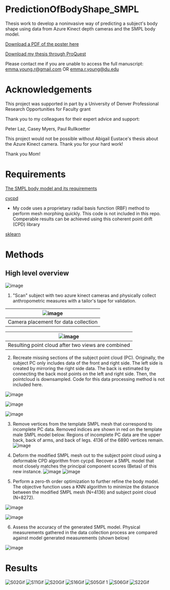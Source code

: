 # PredictionOfBodyShape_SMPL
Thesis work to develop a noninvasive way of predicting a subject's body shape using data from Azure Kinect depth cameras and the SMPL body model.

[Download a PDF of the poster here](https://tinyurl.com/bdctxjku)

[Download my thesis through ProQuest](https://www.proquest.com/docview/2840141315)

Please contact me if you are unable to access the full manuscript: emma.young.r@gmail.com OR emma.r.young@du.edu

# Acknowledgements 
This project was supported in part by a University of Denver Professional Research Opportunities for Faculty grant

Thank you to my colleagues for their expert advice and support:

Peter Laz, Casey Myers, Paul Rullkoetter

This project would not be possible without Abigail Eustace's thesis about the Azure Kinect camera. Thank you for your hard work!

Thank you Mom!

# Requirements
[The SMPL body model and its requirements](https://smpl.is.tue.mpg.de/)

[cycpd](https://github.com/gattia/cycpd)
* My code uses a proprietary radial basis function (RBF) method to perform mesh morphing quickly. This code is not included in this repo. Comperable results can be achieved using this coherent point drift (CPD) library

[sklearn](https://scikit-learn.org/stable/index.html) 

# Methods
## High level overview

![image](https://github.com/EmmaRYoung/PredictionOfBodyShape_SMPL/assets/67296859/f5073bb3-79f5-4cfc-8d9f-55f9f6790944)


1. "Scan" subject with two azure kinect cameras and physically collect anthropometric measures with a tailor's tape for validation.
   
| ![image](https://github.com/EmmaRYoung/PredictionOfBodyShape_SMPL/assets/67296859/37651069-8549-4409-8dc1-9bf2df121769)
| :--:
| Camera placement for data collection

| ![image](https://github.com/EmmaRYoung/PredictionOfBodyShape_SMPL/assets/67296859/6d48fa08-811f-46e5-bc21-cdb5aef4b2b0)
| :--:
| Resulting point cloud after two views are combined





2. Recreate missing sections of the subject point cloud (PC).
Originally, the subject PC only includes data of the front and right side. The left side is created by mirroring the right side data. The back is estimated by connecting the back most points on the left and right side. Then, the pointcloud is downsampled. Code for this data processing method is not included here.   

![image](https://github.com/EmmaRYoung/PredictionOfBodyShape_SMPL/assets/67296859/afb5db8f-88e4-4102-9929-73d4a46d09c7)

![image](https://github.com/EmmaRYoung/PredictionOfBodyShape_SMPL/assets/67296859/3ad577d7-4cf2-4031-a0ec-5da666f1c93d)

![image](https://github.com/EmmaRYoung/PredictionOfBodyShape_SMPL/assets/67296859/bccc00c0-bc33-4fe2-8d7f-9b40e85108e7)



3. Remove vertices from the template SMPL mesh that correspond to incomplete PC data. Removed indices are shown in red on the template male SMPL model below.
Regions of incomplete PC data are the upper back, back of arms, and back of legs. 4136 of the 6890 vertices remain.
![image](https://user-images.githubusercontent.com/67296859/218335092-cf6a6f0b-09e5-4930-8109-83e0a0b8f7b4.png) 


4. Deform the modified SMPL mesh out to the subject point cloud using a deformable CPD algorithm from cycpd. Recover a SMPL model that most closely matches the principal component scores (Betas) of this new instance. 
![image](https://user-images.githubusercontent.com/67296859/218341618-ae6c9b8e-90b9-4036-b5da-f898fabecf4e.png)
![image](https://user-images.githubusercontent.com/67296859/218341147-8025c4ad-e242-4914-abdb-43c79f6b6581.png)


5. Perform a zero-th order optimization to further refine the body model. The objective function uses a KNN algorithm to minimize the distance between the modified SMPL mesh (N=4136) and subject point cloud (N=8272).  

![image](https://user-images.githubusercontent.com/67296859/218504142-8b9c505e-310b-42e1-9ac4-9551f390a3bf.png)

![image](https://user-images.githubusercontent.com/67296859/218503697-42fdf827-8d4f-4e7c-a8ea-3e002066b05e.png)


6. Assess the accuracy of the generated SMPL model. Physical measurements gathered in the data collection process are compared against model generated measurements (shown below) 

![image](https://user-images.githubusercontent.com/67296859/218500862-ca8a0106-dae2-4eae-bcb8-86e467045fc6.png)


# Results
![S02Gif](https://user-images.githubusercontent.com/67296859/218332402-98c949fc-e8ad-4844-a71b-65745d4b6e06.gif) 
![S11Gif](https://user-images.githubusercontent.com/67296859/218332432-0edd0de7-8b55-4e26-bb3a-1f9f71b6c103.gif) 
![S20Gif](https://user-images.githubusercontent.com/67296859/218332629-72865de4-bc88-4301-b0c6-f64767d11ad8.gif)
![S16Gif](https://user-images.githubusercontent.com/67296859/218332677-bff3f9f8-f339-4d18-8f1b-b96dddca54a6.gif)
![S05Gif 1](https://user-images.githubusercontent.com/67296859/218332913-d2bb02e3-c7d7-4d5c-b061-9c60496adec5.gif)
![S06Gif](https://user-images.githubusercontent.com/67296859/218333127-aedc46b3-5035-4a0f-8ba6-bf6774e34685.gif)
![S22Gif](https://user-images.githubusercontent.com/67296859/218332864-4648edcc-d5fa-4eaa-b31e-38d3a80d3038.gif)

